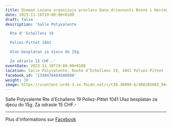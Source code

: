 ```yaml
---
title: Dzemat Lozana organizuje proslavu Dana drzavnosti Bosne i Hercegovine
date: 2023-11-18T19:00:00+0100
draft: false
description: 'Salle Polyvalente

  Rte d''Echallens 19

  Poliez-Pittet 1041

  Ulaz besplatan za djecu do 15g.

  Za odrasle 15 CHF.-'
eventDate: 2023-11-18T19:00:00+0100
location: Salle Polyvalente, Route d’Echallens 19, 1041 Poliez-Pittet
facebook_id: '1330476484506898'
weight: 30
image: https://scontent-ord5-3.xx.fbcdn.net/v/t39.30808-6/480285085_944333661160567_3277375841641556820_n.jpg?_nc_cat=107&ccb=1-7&_nc_sid=9e60e4&_nc_ohc=7dxm_2V8VQUQ7kNvwF7Okbi&_nc_oc=AdkjQtXimXovtLJW6WNCH_0z7vmV-QetspZAQJBFmfmovH_cuwXDcxzcwAaQwThPjxc&_nc_zt=23&_nc_ht=scontent-ord5-3.xx&edm=ABTKTjYEAAAA&_nc_gid=BZNe7YQc_7E3BhhDwGettQ&oh=00_AfYEkqBI37YIiq0oiSz3JYGeHTZSCNKVpryP81KNacZbKQ&oe=68BD6C1F
---
```


Salle Polyvalente
Rte d'Echallens 19
Poliez-Pittet 1041
Ulaz besplatan za djecu do 15g.
Za odrasle 15 CHF.-

---

Plus d'informations sur [Facebook](https://facebook.com/events/1330476484506898)
